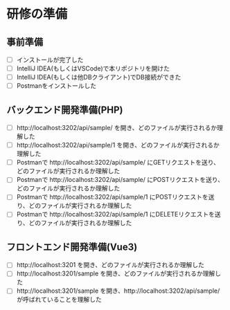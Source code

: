 # 研修の準備

## 事前準備

- [ ] インストールが完了した
- [ ] IntelliJ IDEA(もしくはVSCode)で本リポジトリを開けた
- [ ] IntelliJ IDEA(もしくは他DBクライアント)でDB接続ができた
- [ ] Postmanをインストールした

## バックエンド開発準備(PHP)

- [ ] http://localhost:3202/api/sample/ を開き、どのファイルが実行されるか理解した
- [ ] http://localhost:3202/api/sample/1 を開き、どのファイルが実行されるか理解した
- [ ] Postmanで http://localhost:3202/api/sample/ にGETリクエストを送り、どのファイルが実行されるか理解した
- [ ] Postmanで http://localhost:3202/api/sample/ にPOSTリクエストを送り、どのファイルが実行されるか理解した
- [ ] Postmanで http://localhost:3202/api/sample/1 にPOSTリクエストを送り、どのファイルが実行されるか理解した
- [ ] Postmanで http://localhost:3202/api/sample/1 にDELETEリクエストを送り、どのファイルが実行されるか理解した

## フロントエンド開発準備(Vue3)

- [ ] http://localhost:3201 を開き、どのファイルが実行されるか理解した
- [ ] http://localhost:3201/sample を開き、どのファイルが実行されるか理解した
- [ ] http://localhost:3201/sample を開き、http://localhost:3202/api/sample/ が呼ばれていることを理解した
